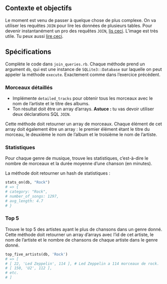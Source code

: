 ## Contexte et objectifs

Le moment est venu de passer à quelque chose de plus complexe. On va utiliser les requêtes `JOIN` pour lire les données de plusieurs tables. Pour devenir instantanément un pro des requêtes `JOIN`, [lis ceci](http://stackoverflow.com/questions/17946221/sql-join-and-different-types-of-joins). L’image est très utile. Tu peux aussi [lire ceci](http://sql.sh/cours/jointures).

## Spécifications

Complète le code dans `join_queries.rb`. Chaque méthode prend un argument `db`, qui est une instance de `SQLite3::Database` sur laquelle on peut appeler la méthode `execute`. Exactement comme dans l’exercice précédent.

### Morceaux détaillés

- Implémente `detailed_tracks` pour obtenir tous les morceaux avec le nom de l’artiste et le titre des albums.
- Ton résultat doit être un array d’arrays. **Astuce :** tu vas devoir utiliser deux déclarations SQL `JOIN`.

Cette méthode doit retourner un array de morceaux. Chaque élément de cet array doit également être un array : le premier élément étant le titre du morceau, le deuxième le nom de l’album et le troisième le nom de l’artiste.

### Statistiques

Pour chaque genre de musique, trouve les statistiques, c’est-à-dire le nombre de morceaux et la durée moyenne d’une chanson (en minutes).

La méthode doit retourner un hash de statistiques :

```ruby
stats_on(db, "Rock")
# => {
# category: "Rock",
# number_of_songs: 1297,
# avg_length: 4.7
# }
```

### Top 5

Trouve le top 5 des artistes ayant le plus de chansons dans un genre donné. Cette méthode doit retourner un array d’arrays avec l’id de cet artiste, le nom de l’artiste et le nombre de chansons de chaque artiste dans le genre donné.

```ruby
top_five_artists(db, 'Rock')
# => [
# [ 22, 'Led Zeppelin', 114 ], # Led Zeppelin a 114 morceaux de rock.
# [ 150, 'U2', 112 ],
# etc.
# ]
```
